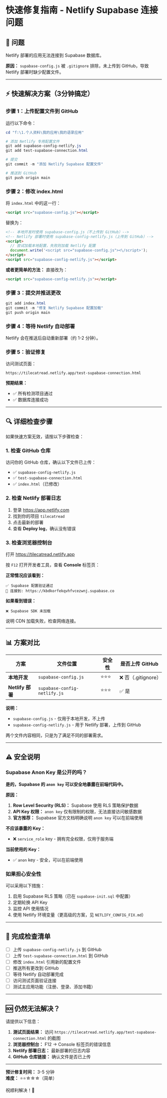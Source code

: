 # 快速修复指南 - Netlify Supabase 连接问题

## 🎯 问题

Netlify 部署的应用无法连接到 Supabase 数据库。

**原因：** `supabase-config.js` 被 `.gitignore` 排除，未上传到 GitHub，导致 Netlify 部署时缺少配置文件。

---

## ⚡ 快速解决方案（3分钟搞定）

### 步骤 1：上传配置文件到 GitHub

运行以下命令：

```powershell
cd "f:\1.个人资料\我的应用\我的语录应用"

# 添加 Netlify 专用配置文件
git add supabase-config-netlify.js
git add test-supabase-connection.html

# 提交
git commit -m "添加 Netlify Supabase 配置文件"

# 推送到 GitHub
git push origin main
```

### 步骤 2：修改 index.html

将 `index.html` 中的这一行：

```html
<script src="supabase-config.js"></script>
```

替换为：

```html
<!-- 本地开发时使用 supabase-config.js（不上传到 GitHub）-->
<!-- Netlify 部署时使用 supabase-config-netlify.js（上传到 GitHub）-->
<script>
  // 尝试加载本地配置，失败则加载 Netlify 配置
  document.write('<script src="supabase-config.js"><\/script>');
</script>
<script src="supabase-config-netlify.js"></script>
```

**或者更简单的方法：** 直接改为：

```html
<script src="supabase-config-netlify.js"></script>
```

### 步骤 3：提交并推送更改

```powershell
git add index.html
git commit -m "修复 Netlify Supabase 配置加载"
git push origin main
```

### 步骤 4：等待 Netlify 自动部署

Netlify 会在推送后自动重新部署（约 1-2 分钟）。

### 步骤 5：验证修复

访问测试页面：

```
https://tilecatread.netlify.app/test-supabase-connection.html
```

**预期结果：**
- ✅ 所有检测项目通过
- ✅ 数据库连接成功

---

## 🔍 详细检查步骤

如果快速方案无效，请按以下步骤检查：

### 1. 检查 GitHub 仓库

访问你的 GitHub 仓库，确认以下文件已上传：
- ✅ `supabase-config-netlify.js`
- ✅ `test-supabase-connection.html`
- ✅ `index.html`（已修改）

### 2. 检查 Netlify 部署日志

1. 登录 https://app.netlify.com
2. 找到你的项目 `tilecatread`
3. 点击最新的部署
4. 查看 **Deploy log**，确认没有错误

### 3. 检查浏览器控制台

打开 https://tilecatread.netlify.app

按 `F12` 打开开发者工具，查看 **Console** 标签页：

**正常情况应该看到：**
```
✅ Supabase 配置验证通过
📡 连接到: https://kbdkorfekqvhfvcezwnj.supabase.co
```

**如果看到错误：**
```
❌ Supabase SDK 未加载
```
说明 CDN 加载失败，检查网络连接。

---

## 📊 方案对比

| 方案 | 文件位置 | 安全性 | 是否上传 GitHub |
|------|---------|--------|----------------|
| **本地开发** | `supabase-config.js` | ⭐⭐⭐ | ❌ 否（.gitignore）|
| **Netlify 部署** | `supabase-config-netlify.js` | ⭐⭐⭐ | ✅ 是 |

**说明：**
- `supabase-config.js` - 仅用于本地开发，不上传
- `supabase-config-netlify.js` - 用于 Netlify 部署，上传到 GitHub

两个文件内容相同，只是为了满足不同的部署需求。

---

## ⚠️ 安全说明

### Supabase Anon Key 是公开的吗？

**是的，Supabase 的 `anon key` 可以安全地暴露在前端代码中。**

**原因：**
1. **Row Level Security (RLS)：** Supabase 使用 RLS 策略保护数据
2. **API Key 权限：** `anon key` 仅有限制的权限，无法直接访问敏感数据
3. **官方推荐：** Supabase 官方文档明确说明 `anon key` 可以在前端使用

**不应该暴露的 Key：**
- ❌ `service_role` key - 拥有完全权限，仅用于服务端

**当前使用的 Key：**
- ✅ `anon` key - 安全，可以在前端使用

### 如果担心安全性

可以采用以下措施：
1. 启用 Supabase RLS 策略（已在 `supabase-init.sql` 中配置）
2. 定期轮换 API Key
3. 监控 API 使用情况
4. 使用 Netlify 环境变量（更高级的方案，见 `NETLIFY_CONFIG_FIX.md`）

---

## 🎉 完成检查清单

- [ ] 上传 `supabase-config-netlify.js` 到 GitHub
- [ ] 上传 `test-supabase-connection.html` 到 GitHub
- [ ] 修改 `index.html` 引用新的配置文件
- [ ] 推送所有更改到 GitHub
- [ ] 等待 Netlify 自动部署完成
- [ ] 访问测试页面验证连接
- [ ] 测试主应用功能（注册、登录、添加书籍）

---

## 🆘 仍然无法解决？

请提供以下信息：

1. **测试页面结果：** 访问 `https://tilecatread.netlify.app/test-supabase-connection.html` 的截图
2. **浏览器控制台：** F12 → Console 标签页的错误信息
3. **Netlify 部署日志：** 最新部署的日志内容
4. **GitHub 仓库链接：** 确认文件是否已上传

---

**预计修复时间：** 3-5 分钟  
**难度：** ⭐⭐☆☆☆（简单）

祝顺利解决！🚀
